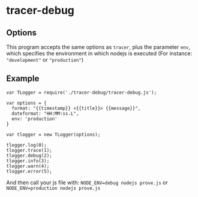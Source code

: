 # tracer-debug

## Options
This program accepts the same options as `tracer`, plus the parameter `env`, which specifies the environment in which nodejs is executed (For instance: `"development"` or `"production"`)

## Example
```
var TLogger = require('./tracer-debug/tracer-debug.js');

var options = {
  format: "{{timestamp}} <{{title}}> {{message}}",
  dateformat: "HH:MM:ss.L",
  env: 'production'
}

var tlogger = new TLogger(options);

tlogger.log(0);
tlogger.trace(1);
tlogger.debug(2);
tlogger.info(3);
tlogger.warn(4);
tlogger.error(5);
```

And then call your js file with:
`NODE_ENV=debug nodejs prove.js` or `NODE_ENV=production nodejs prove.js`

